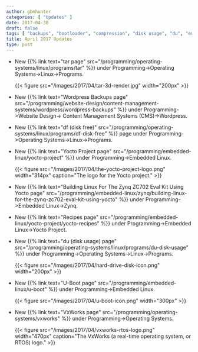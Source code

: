 ```yaml
---
author: gbmhunter
categories: [ "Updates" ]
date: 2017-04-30
draft: false
tags: [ "backups", "bootloader", "compression", "disk usage", "du", "embedded", "Linux", "programming", "recipes", "tar", "u-boot", "Wordpress", "Yocto", "zip", "Zynq" ]
title: April 2017 Updates
type: post
---
```


* New {{% link text="tar page" src="/programming/operating-systems/linux/programs/tar" %}} under Programming->Operating Systems->Linux->Programs.  

    {{< figure src="/images/2017/04/tar-3d-render.jpg" width="200px" >}}

* New {{% link text="Wordpress Backups page" src="/programming/website-design/content-management-systems/wordpress/wordpress-backups" %}} under Programming->Website Design-> Content Management Systems (CMS)->Wordpress.

* New {{% link text="df (disk free)" src="/programming/operating-systems/linux/programs/df-disk-free" %}} page under Programming->Operating Systems->Linux->Programs.

* New {{% link text="Yocto Project page" src="/programming/embedded-linux/yocto-project" %}} under Programming->Embedded Linux.  

    {{< figure src="/images/2017/04/the-yocto-project-logo.png" width="314px" caption="The logo for the Yocto project."  >}}

* New {{% link text="Building Linux For The Zynq ZC702 Eval Kit Using Yocto page" src="/programming/embedded-linux/zynq/building-linux-for-the-zynq-zc702-eval-kit-using-yocto" %}} under Programming->Embedded Linux->Zynq.

* New {{% link text="Recipes page" src="/programming/embedded-linux/yocto-project/yocto-recipes" %}} under Programming->Embedded Linux->Yocto Project.

* New {{% link text="du (disk usage) page" src="/programming/operating-systems/linux/programs/du-disk-usage" %}} under Programming->Operating Systems->Linux->Programs.  

    {{< figure src="/images/2017/04/hard-drive-disk-icon.png" width="200px" >}}

* New {{% link text="U-Boot page" src="/programming/embedded-linux/u-boot" %}} under Programming->Embedded Linux.  

    {{< figure src="/images/2017/04/u-boot-icon.png" width="300px" >}}

* New {{% link text="VxWorks page" src="/programming/operating-systems/vxworks" %}} under Programming->Operating Systems.  

    {{< figure src="/images/2017/04/vxworks-rtos-logo.png" width="470px" caption="The VxWorks (a real-time operating system, or RTOS) logo." >}}